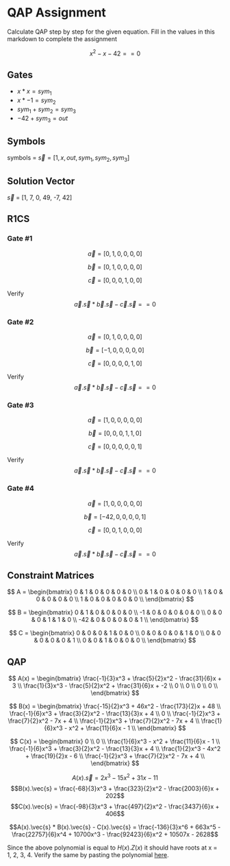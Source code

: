 # QAP Assignment

Calculate QAP step by step for the given equation. Fill in the values in this markdown to complete the assignment

$$
x^2-x-42 == 0
$$

## Gates

* $x * x = sym_1$
* $x * -1 = sym_2$
* $sym_1 + sym_2 = sym_3$
* $-42 + sym_3 = out$

## Symbols

symbols = $\vec{s} = [1, x, out, sym_1, sym_2, sym_3]$

## Solution Vector

$\vec{s}$ = [1, 7, 0, 49, -7, 42]

## R1CS

### Gate #1

$$ \vec{a} = [0, 1, 0, 0, 0, 0] $$

$$ \vec{b} = [0, 1, 0, 0, 0, 0] $$

$$ \vec{c} = [0, 0, 0, 1, 0, 0] $$

Verify $$\vec{a}.\vec{s} * \vec{b}.\vec{s} - \vec{c}.\vec{s} == 0$$

### Gate #2

$$ \vec{a} = [0, 1, 0, 0, 0, 0] $$

$$ \vec{b} = [-1, 0, 0, 0, 0, 0] $$

$$ \vec{c} = [0, 0, 0, 0, 1, 0] $$

Verify $$\vec{a}.\vec{s} * \vec{b}.\vec{s} - \vec{c}.\vec{s} == 0$$

### Gate #3

$$ \vec{a} = [1, 0, 0, 0, 0, 0] $$

$$ \vec{b} = [0, 0, 0, 1, 1, 0] $$

$$ \vec{c} = [0, 0, 0, 0, 0, 1] $$

Verify $$\vec{a}.\vec{s} * \vec{b}.\vec{s} - \vec{c}.\vec{s} == 0$$

### Gate #4

$$ \vec{a} = [1, 0, 0, 0, 0, 0] $$

$$ \vec{b} = [-42, 0, 0, 0, 0, 1] $$

$$ \vec{c} = [0, 0, 1, 0, 0, 0] $$

Verify $$\vec{a}.\vec{s} * \vec{b}.\vec{s} - \vec{c}.\vec{s} == 0$$

## Constraint Matrices

$$
A = \begin{bmatrix}
0 & 1 & 0 & 0 & 0 & 0 \\
0 & 1 & 0 & 0 & 0 & 0 \\
1 & 0 & 0 & 0 & 0 & 0 \\
1 & 0 & 0 & 0 & 0 & 0 \\
\end{bmatrix}
$$

$$
B = \begin{bmatrix}
0 & 1 & 0 & 0 & 0 & 0 \\
-1 & 0 & 0 & 0 & 0 & 0 \\
0 & 0 & 0 & 1 & 1 & 0 \\
-42 & 0 & 0 & 0 & 0 & 1 \\
\end{bmatrix}
$$

$$
C = \begin{bmatrix}
0 & 0 & 0 & 1 & 0 & 0 \\
0 & 0 & 0 & 0 & 1 & 0 \\
0 & 0 & 0 & 0 & 0 & 1 \\
0 & 0 & 1 & 0 & 0 & 0 \\
\end{bmatrix}
$$

## QAP

$$
A(x) = \begin{bmatrix}
\frac{-1}{3}x^3 + \frac{5}{2}x^2 - \frac{31}{6}x + 3
\\
\frac{1}{3}x^3 - \frac{5}{2}x^2 + \frac{31}{6}x + -2
\\ 
0 \\ 
0 \\ 
0 \\
0 \\
\end{bmatrix}
$$

$$
B(x) = \begin{bmatrix}
\frac{-15}{2}x^3 + 46x^2 - \frac{173}{2}x + 48
\\
\frac{-1}{6}x^3 + \frac{3}{2}x^2 - \frac{13}{3}x + 4
\\ 
0 \\ 
\frac{-1}{2}x^3 + \frac{7}{2}x^2 - 7x + 4 \\ 
\frac{-1}{2}x^3 + \frac{7}{2}x^2 - 7x + 4 \\
\frac{1}{6}x^3 - x^2 + \frac{11}{6}x - 1 \\
\end{bmatrix}
$$

$$
C(x) = \begin{bmatrix}
0
\\
0
\\ 
\frac{1}{6}x^3 - x^2 + \frac{11}{6}x - 1 \\ 
\frac{-1}{6}x^3 + \frac{3}{2}x^2 - \frac{13}{3}x + 4 \\ 
\frac{1}{2}x^3 - 4x^2 + \frac{19}{2}x - 6 \\
\frac{-1}{2}x^3 + \frac{7}{2}x^2 - 7x + 4 \\
\end{bmatrix}
$$

$$A(x).\vec{s} = 2x^3 - 15x^2 + 31x - 11 $$
$$B(x).\vec{s} = \frac{-68}{3}x^3 + \frac{323}{2}x^2 - \frac{2003}{6}x + 202$$
$$C(x).\vec{s} = \frac{-98}{3}x^3 + \frac{497}{2}x^2 - \frac{3437}{6}x + 406$$

$$A(x).\vec{s} * B(x).\vec{s} - C(x).\vec{s} = \frac{-136}{3}x^6 + 663x^5 - \frac{22757}{6}x^4 + 10700x^3 - \frac{92423}{6}x^2 + 10507x - 2628$$

Since the above polynomial is equal to $H(x).Z(x)$ it should have roots at x = 1, 2, 3, 4. Verify the same by pasting the polynomial [here](https://www.wolframalpha.com/).
